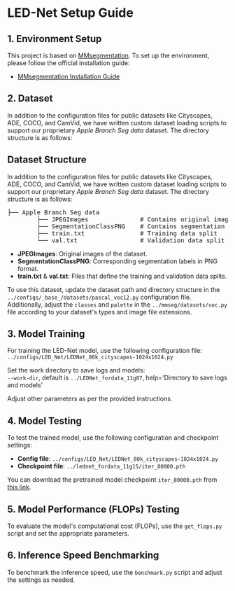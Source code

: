 # LED-Net Setup Guide

## 1. Environment Setup  
This project is based on [MMsegmentation](https://github.com/open-mmlab/mmsegmentation). To set up the environment, please follow the official installation guide:  
- [MMsegmentation Installation Guide](https://github.com/open-mmlab/mmsegmentation/blob/main/docs/en/get_started.md#installation)

## 2. Dataset  
In addition to the configuration files for public datasets like Cityscapes, ADE, COCO, and CamVid, we have written custom dataset loading scripts to support our proprietary *Apple Branch Seg data* dataset. The directory structure is as follows:  

## Dataset Structure

In addition to the configuration files for public datasets like Cityscapes, ADE, COCO, and CamVid, we have written custom dataset loading scripts to support our proprietary *Apple Branch Seg data* dataset. The directory structure is as follows:

<pre>
├── Apple Branch Seg data 
        ├── JPEGImages              # Contains original images 
        ├── SegmentationClassPNG    # Contains segmentation labels 
        ├── train.txt               # Training data split 
        └── val.txt                 # Validation data split
</pre>


- **JPEGImages**: Original images of the dataset.  
- **SegmentationClassPNG**: Corresponding segmentation labels in PNG format.  
- **train.txt** & **val.txt**: Files that define the training and validation data splits.

To use this dataset, update the dataset path and directory structure in the `../configs/_base_/datasets/pascal_voc12.py` configuration file. Additionally, adjust the `classes` and `palette` in the `../mmseg/datasets/voc.py` file according to your dataset's types and image file extensions.

## 3. Model Training  
For training the LED-Net model, use the following configuration file:  
`../configs/LED_Net/LEDNet_80k_cityscapes-1024x1024.py`  

Set the work directory to save logs and models:  
`--work-dir`, default is `../LEDNet_fordata_11g07`, help='Directory to save logs and models'  

Adjust other parameters as per the provided instructions.

## 4. Model Testing  
To test the trained model, use the following configuration and checkpoint settings:  
- **Config file**: `../configs/LED_Net/LEDNet_80k_cityscapes-1024x1024.py`  
- **Checkpoint file**: `../lednet_fordata_11g15/iter_80000.pth`  

You can download the pretrained model checkpoint `iter_80000.pth` from [this link](#).

## 5. Model Performance (FLOPs) Testing  
To evaluate the model's computational cost (FLOPs), use the `get_flops.py` script and set the appropriate parameters.

## 6. Inference Speed Benchmarking  
To benchmark the inference speed, use the `benchmark.py` script and adjust the settings as needed.
